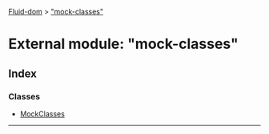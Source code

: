 [Fluid-dom](../README.md) > ["mock-classes"](../modules/_mock_classes_.md)

# External module: "mock-classes"

## Index

### Classes

* [MockClasses](../classes/_mock_classes_.mockclasses.md)

---


